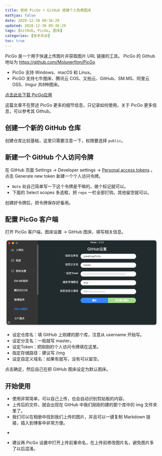 ```yaml
---
title: 使用 PicGo + GitHub 搭建个人免费图床
mathjax: false
date: 2020-12-30 09:36:29
updated: 2020-12-30 09:36:29
tags: [GitHub, PicGo, 图床]
categories: [技术杂谈]
toc: true
---
```

PicGo 是一个用于快速上传图片并获取图片 URL 链接的工具。
PicGo 的 Github 地址为 https://github.com/Molunerfinn/PicGo

* PicGo 支持 Windows、macOS 和 Linux。
* PicGO 支持七牛图床、腾讯云 COS、又拍云、GitHub、SM.MS、阿里云 OSS、Imgur 共8种图床。

[点击此处下载 PicGo应用](https://github.com/Molunerfinn/PicGo/releases)

这篇文章不在赘述 PicGo 更多的细节信息，只记录如何使用，关于 PicGo 更多信息，可以参考其 Github。
<!--more-->

## 创建一个新的 GitHub 仓库

创建仓库比较基础，这里只需要注意一下，权限要选择 `public`。

## 新建一个 GitHub 个人访问令牌

在 GitHub 页面 Settings -> Developer settings -> [Personal access tokens](https://github.com/settings/tokens) 。
点击 Generate new token 新建一个个人访问令牌。

* `Note` 处自己简单写一下这个令牌是干嘛的，做个标记就可以。
* 下面的 Select scopes 多选框，把 `repo` 一栏全部打钩，其他留空就可以。

创建好令牌后，把令牌保存好备用。

## 配置 PicGo 客户端

打开 PicGo 客户端，图床设置 -> GitHub 图床，填写相关信息。

![](https://raw.githubusercontent.com/gukaifeng/PicGo/master/img/%E4%BD%BF%E7%94%A8%20PicGo%20%2B%20GitHub%20%E6%90%AD%E5%BB%BA%E4%B8%AA%E4%BA%BA%E5%85%8D%E8%B4%B9%E5%9B%BE%E5%BA%8A_1.png)

* 设定仓库名：填 GitHub 上刚建的那个库，注意从 username 开始写。
* 设定分支名：一般就写 master。
* 设定Token：把刚刚的个人访问令牌填在这里。
* 指定存储路径：建议写 /img
* 设定自定义域名：如果有就写，没有可以留空。

点击确定，然后自己在把 GitHub 图床设定为默认图床。

## 开始使用

* 使用非常简单，可以自己上传，也会自动识别剪贴板的内容。
* 上传后的文件，就会出现在 GitHub 中我们刚刚的建的那个库中的 img 文件夹里了。
* 我们可以在相册中找到我们上传的图片，并且可以一键复制 Markdown 链接，插入到博客中非常方便。
-
* 建议再 PicGo 设置中打开上传前重命名，在上传前修改图片名，避免图片多了以后混淆。